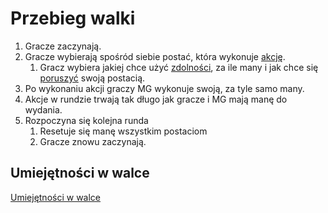# Przebieg walki

1. Gracze zaczynają.
2. Gracze wybierają spośród siebie postać, która wykonuje [akcję](docs/akcja.md).
   1. Gracz wybiera jakiej chce użyć [zdolności](docs/zdolnosc.md), za ile many i jak chce się [poruszyć](docs/kroki.md) swoją postacią.
3. Po wykonaniu akcji graczy MG wykonuje swoją, za tyle samo many.
4. Akcje w rundzie trwają tak długo jak gracze i MG mają manę do wydania.
5. Rozpoczyna się kolejna runda
   1. Resetuje się manę wszystkim postaciom
   2. Gracze znowu zaczynają.

## Umiejętności w walce
[Umiejętności w walce](docs/umiejetnosci-w-walce.md)
